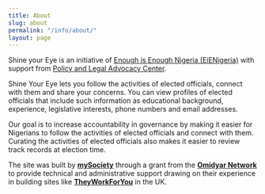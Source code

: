 ```yaml
---
title: About
slug: about
permalink: "/info/about/"
layout: page
---
```


Shine your Eye is an initiative of [Enough is Enough Nigeria (EiENigeria)](http://www.eienigeria.org "EiENigeria") with support from [Policy and Legal Advocacy Center](http://www.placng.org "PLAC").

Shine Your Eye lets you follow the activities of elected officials, connect with them and share your concerns. You can view profiles of elected officials that include such information as educational background, experience, legislative interests, phone numbers and email addresses. 

Our goal is to increase accountability in governance by making it easier for Nigerians to follow the activities of elected officials and connect with them. Curating the activities of elected officials also makes it easier to review track records at election time.

The site was built by [**mySociety**](https://www.mysociety.org "mySociety") through a grant from the [**Omidyar Network**](https://www.omidyar.com "Omidyar") to provide technical and administrative support drawing on their experience in building sites like [**TheyWorkForYou**](http://www.theyworkforyou.com "TheyWorkForYou") in the UK.
